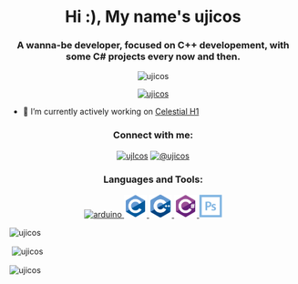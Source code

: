 <h1 align="center">Hi :), My name's ujicos</h1>
<h3 align="center">A wanna-be developer, focused on C++ developement, with some C# projects every now and then.</h3>

<p align="center"> <img src="https://komarev.com/ghpvc/?username=ujicos&label=Profile%20views&color=0e75b6&style=flat" alt="ujicos" /> </p>

<p align="center"> <a href="https://github.com/ryo-ma/github-profile-trophy"><img src="https://github-profile-trophy.vercel.app/?username=ujicos" alt="ujicos" /></a> </p>


- 🔭 I’m currently actively working on [Celestial H1](https://youtu.be/o7wLOYkhkFs)

<h3 align="center">Connect with me:</h3>
<p align="center">
<a href="https://twitter.com/ujlcos" target="blank"><img align="center" src="https://raw.githubusercontent.com/rahuldkjain/github-profile-readme-generator/master/src/images/icons/Social/twitter.svg" alt="ujlcos" height="30" width="40" /></a>
<a href="https://www.youtube.com/c/@ujicos" target="blank"><img align="center" src="https://raw.githubusercontent.com/rahuldkjain/github-profile-readme-generator/master/src/images/icons/Social/youtube.svg" alt="@ujicos" height="30" width="40" /></a>
</p>

<h3 align="center">Languages and Tools:</h3>
<p align="center"> <a href="https://www.arduino.cc/" target="_blank" rel="noreferrer"> <img src="https://cdn.worldvectorlogo.com/logos/arduino-1.svg" alt="arduino" width="40" height="40"/> </a> <a href="https://www.cprogramming.com/" target="_blank" rel="noreferrer"> <img src="https://raw.githubusercontent.com/devicons/devicon/master/icons/c/c-original.svg" alt="c" width="40" height="40"/> </a> <a href="https://www.w3schools.com/cpp/" target="_blank" rel="noreferrer"> <img src="https://raw.githubusercontent.com/devicons/devicon/master/icons/cplusplus/cplusplus-original.svg" alt="cplusplus" width="40" height="40"/> </a> <a href="https://www.w3schools.com/cs/" target="_blank" rel="noreferrer"> <img src="https://raw.githubusercontent.com/devicons/devicon/master/icons/csharp/csharp-original.svg" alt="csharp" width="40" height="40"/> </a> <a href="https://www.photoshop.com/en" target="_blank" rel="noreferrer"> <img src="https://raw.githubusercontent.com/devicons/devicon/master/icons/photoshop/photoshop-line.svg" alt="photoshop" width="40" height="40"/> </a> </p>

<p><img align="center" src="https://github-readme-stats.vercel.app/api/top-langs?username=ujicos&show_icons=true&locale=en&layout=compact" alt="ujicos" /></p>

<p>&nbsp;<img align="center" src="https://github-readme-stats.vercel.app/api?username=ujicos&show_icons=true&locale=en" alt="ujicos" /></p>

<p><img align="center" src="https://github-readme-streak-stats.herokuapp.com/?user=ujicos&" alt="ujicos" /></p>
